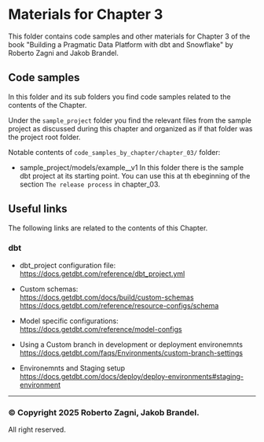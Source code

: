 # Materials for Chapter 3

This folder contains code samples and other materials for Chapter 3 of the book 
"Building a Pragmatic Data Platform with dbt and Snowflake" by Roberto Zagni and Jakob Brandel.

## Code samples
In this folder and its sub folders you find code samples related to the contents of the Chapter.

Under the `sample_project` folder you find the relevant files from the sample project 
as discussed during this chapter and organized as if that folder was the project root folder.

Notable contents of `code_samples_by_chapter/chapter_03/` folder:

* sample_project/models/example__v1
  In this folder there is the sample dbt project at its starting point.
  You can use this at th ebeginning of the section `The release process` in chapter_03. 


## Useful links
The following links are related to the contents of this Chapter.

### dbt
* dbt_project configuration file:
  https://docs.getdbt.com/reference/dbt_project.yml

* Custom schemas:  
  https://docs.getdbt.com/docs/build/custom-schemas  
  https://docs.getdbt.com/reference/resource-configs/schema

* Model specific configurations: 
  https://docs.getdbt.com/reference/model-configs

* Using a Custom branch in development or deployment environemnts
  https://docs.getdbt.com/faqs/Environments/custom-branch-settings

* Environemnts and Staging setup
  https://docs.getdbt.com/docs/deploy/deploy-environments#staging-environment
  
----
### &#169;  Copyright 2025 Roberto Zagni, Jakob Brandel.
   All right reserved.
